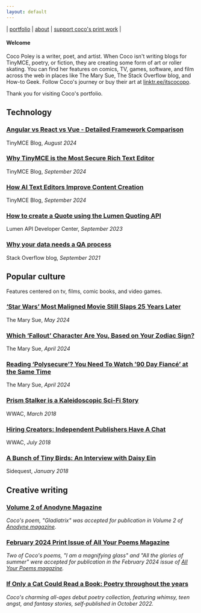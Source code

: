 ```yaml
---
layout: default
---
```


| [portfolio](/index.md) | [about](/about.md) | [support coco's print work](https://www.backerkit.com/call_to_action/7733feca-74ac-4540-a0ae-7074f0541651/landing) |

#### Welcome

Coco Poley is a writer, poet, and artist. When Coco isn't writing blogs for TinyMCE, poetry, or fiction, they are creating some form of art or roller skating. You can find her features on comics, TV, games, software, and film across the web in places like The Mary Sue, The Stack Overflow blog, and How-to Geek. Follow Coco's journey or buy their art at [linktr.ee/itscocopo](http://linktr.ee/itscocopo).

Thank you for visiting Coco's portfolio. 

## Technology

### [Angular vs React vs Vue - Detailed Framework Comparison](https://www.tiny.cloud/blog/vue-react-angular-js-framework-comparison/)

TinyMCE Blog, _August 2024_

### [Why TinyMCE is the Most Secure Rich Text Editor](https://www.tiny.cloud/blog/the-most-secure-rich-text-editor-with-soc-compliance-certification/)

TinyMCE Blog, _September 2024_

### [How AI Text Editors Improve Content Creation](https://www.tiny.cloud/blog/how-ai-text-editors-improve-content-creation/)

TinyMCE Blog, _September 2024_

### [How to create a Quote using the Lumen Quoting API](https://developer.lumen.com/apis/quoting#how-tos_create-a-quote)

Lumen API Developer Center, _September 2023_

### [Why your data needs a QA process](https://stackoverflow.blog/2021/09/13/why-your-data-needs-a-qa-process/)

Stack Overflow blog, _September 2021_

## Popular culture
Features centered on tv, films, comic books, and video games. 

### [‘Star Wars’ Most Maligned Movie Still Slaps 25 Years Later](https://www.themarysue.com/star-wars-most-maligned-movie-still-slaps-25-years-later/)

The Mary Sue, _May 2024_

### [Which ‘Fallout’ Character Are You, Based on Your Zodiac Sign?](https://www.themarysue.com/which-fallout-character-am-i-based-on-my-zodiac-sign/)

The Mary Sue, _April 2024_ 

### [Reading ‘Polysecure’? You Need To Watch ’90 Day Fiancé’ at the Same Time](https://www.themarysue.com/reading-polysecure-watch-90-day-fiance/)

The Mary Sue, _April 2024_ 

### [Prism Stalker is a Kaleidoscopic Sci-Fi Story](https://womenwriteaboutcomics.com/2018/03/prism-stalker-kaleidoscopic-sci-fi/)

WWAC, _March 2018_ 

### [Hiring Creators: Independent Publishers Have A Chat](https://womenwriteaboutcomics.com/2018/07/hiring-creators-independent-publishers-have-a-chat/)

WWAC, _July 2018_

### [A Bunch of Tiny Birds: An Interview with Daisy Ein](https://sidequest.zone/2018/01/15/a-bunch-of-tiny-birds-an-interview-with-daisy-ein/)

Sidequest, _January 2018_

## Creative writing

### [Volume 2 of Anodyne Magazine](https://anodynemag.com/vol2/)

_Coco's poem, "Gladiatrix" was accepted for publication in Volume 2 of [Anodyne magazine](https://anodynemag.com/)._

### [February 2024 Print Issue of All Your Poems Magazine](https://www.amazon.com/gp/product/B0CTKBMVR2/ref=ppx_yo_dt_b_asin_title_o00_s00?ie=UTF8&psc=1&fbclid=IwAR2lwxux3jrkE8Ri1LXV44mrg6r-wriTShcBIGXZfO9D8k5Xo1a2_g-u0zQ)

_Two of Coco's poems, "I am a magnifying glass" and "All the glories of summer" were accepted for publication in the February 2024 issue of [All Your Poems magazine](https://allyourpoems.com)._

### [If Only a Cat Could Read a Book: Poetry throughout the years](https://youcancallmecoco.gumroad.com/l/ifonlyacatcouldreadabook)

_Coco's charming all-ages debut poetry collection, featuring whimsy, teen angst, and fantasy stories, self-published in October 2022._
